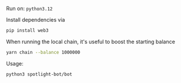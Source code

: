 Run on: `python3.12`

Install dependencies via
```sh
pip install web3
```

When running the local chain, it's useful to boost the starting balance
```sh
yarn chain --balance 1000000
```

Usage:
```sh
python3 spotlight-bot/bot
```